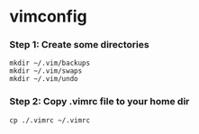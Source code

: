# vimconfig

### Step 1: Create some directories
```
mkdir ~/.vim/backups
mkdir ~/.vim/swaps
mkdir ~/.vim/undo
```

### Step 2: Copy .vimrc file to your home dir
```
cp ./.vimrc ~/.vimrc
```
